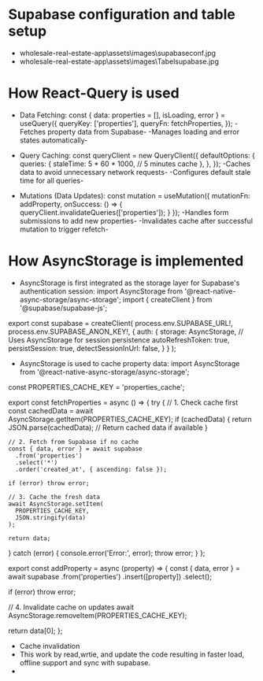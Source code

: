 # Supabase configuration and table setup
-  wholesale-real-estate-app\assets\images\supabaseconf.jpg
-  wholesale-real-estate-app\assets\images\Tabelsupabase.jpg

# How React-Query is used
-  Data Fetching:
const { data: properties = [], isLoading, error } = useQuery({
  queryKey: ['properties'],
  queryFn: fetchProperties,
});
      -Fetches property data from Supabase-
      -Manages loading and error states automatically-

-  Query Caching:
const queryClient = new QueryClient({
  defaultOptions: {
    queries: {
      staleTime: 5 * 60 * 1000, // 5 minutes cache
    },
  },
});
      -Caches data to avoid unnecessary network requests-
      -Configures default stale time for all queries-

-  Mutations (Data Updates):
const mutation = useMutation({
  mutationFn: addProperty,
  onSuccess: () => {
    queryClient.invalidateQueries(['properties']);
  }
});
         -Handles form submissions to add new properties-
         -Invalidates cache after successful mutation to trigger refetch-

# How AsyncStorage is implemented
-  AsyncStorage is first integrated as the storage layer for Supabase's authentication session:
import AsyncStorage from '@react-native-async-storage/async-storage';
import { createClient } from '@supabase/supabase-js';

export const supabase = createClient(
  process.env.SUPABASE_URL!,
  process.env.SUPABASE_ANON_KEY!,
  {
    auth: {
      storage: AsyncStorage, // Uses AsyncStorage for session persistence
      autoRefreshToken: true,
      persistSession: true,
      detectSessionInUrl: false,
    }
  }
);
- AsyncStorage is used to cache property data:
import AsyncStorage from '@react-native-async-storage/async-storage';

const PROPERTIES_CACHE_KEY = 'properties_cache';

export const fetchProperties = async () => {
  try {
    // 1. Check cache first
    const cachedData = await AsyncStorage.getItem(PROPERTIES_CACHE_KEY);
    if (cachedData) {
      return JSON.parse(cachedData); // Return cached data if available
    }

    // 2. Fetch from Supabase if no cache
    const { data, error } = await supabase
      .from('properties')
      .select('*')
      .order('created_at', { ascending: false });

    if (error) throw error;

    // 3. Cache the fresh data
    await AsyncStorage.setItem(
      PROPERTIES_CACHE_KEY, 
      JSON.stringify(data)
    );

    return data;
  } catch (error) {
    console.error('Error:', error);
    throw error;
  }
};

export const addProperty = async (property) => {
  const { data, error } = await supabase
    .from('properties')
    .insert([property])
    .select();

  if (error) throw error;

  // 4. Invalidate cache on updates
  await AsyncStorage.removeItem(PROPERTIES_CACHE_KEY);
  
  return data[0];
};
- Cache invalidation
-  This work by read,wrtie, and update the code resulting in faster load, offline support and sync with supabase.
-  
